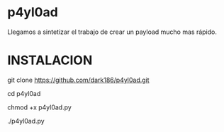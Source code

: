 # p4yl0ad
Llegamos a sintetizar el trabajo de crear un payload mucho mas rápido.

# INSTALACION

git clone https://github.com/dark186/p4yl0ad.git

cd p4yl0ad

chmod +x p4yl0ad.py

./p4yl0ad.py
